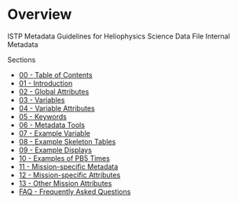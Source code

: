 # Overview
ISTP Metadata Guidelines for Heliophysics Science Data File Internal Metadata

Sections
* [00 - Table of Contents](00_Table_of_Contents.md)
* [01 - Introduction](01_metadata-intro.md)
* [02 - Global Attributes](02_metadata-global-attributes.md)
* [03 - Variables](03_metadata-variables.md)
* [04 - Variable Attributes](04_metadata-variable-attributes.md)
* [05 - Keywords](05_metadata-keywords.md)
* [06 - Metadata Tools](06_metadata-tools.md)
* [07 - Example Variable](07_example-variables.md)
* [08 - Example Skeleton Tables](08_example-skeletontables.md)
* [09 - Example Displays](09_example-displays.md)
* [10 - Examples of PB5 Times](10_example-PB5-times.md)
* [11 - Mission-specific Metadata](20_mission_metadata_usage.md)
* [12 - Mission-specific Attributes](Mission_Attributes_Non_ISTP.md)
* [13 - Other Mission Attributes](Non-ISTP-Mission-Attributes.md)
* [FAQ - Frequently Asked Questions](faq.md)
